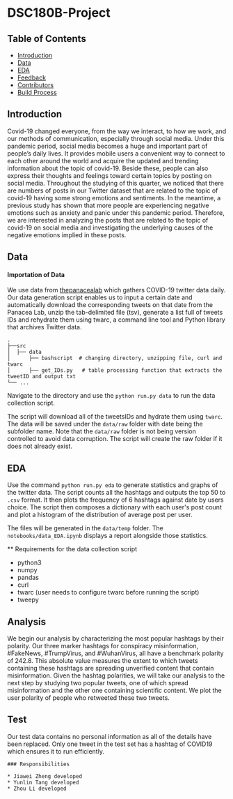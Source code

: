 # DSC180B-Project

## Table of Contents

- [Introduction](#introduction)
- [Data](#data)
- [EDA](#EDA)
- [Feedback](#feedback)
- [Contributors](#contributors)
- [Build Process](#build-process)

## Introduction
Covid-19 changed everyone, from the way we interact, to how we work, and our methods of communication, especially through social media. Under this pandemic period, social media becomes a huge and important part of people’s daily lives. It provides mobile users a convenient way to connect to each other around the world and acquire the updated and trending information about the topic of covid-19. Beside these, people can also express their thoughts and feelings toward certain topics by posting on social media. Throughout the studying of this quarter, we noticed that there are numbers of posts in our Twitter dataset that are related to the topic of covid-19 having some strong emotions and sentiments. In the meantime, a previous study has shown that more people are experiencing negative emotions such as anxiety and panic under this pandemic period. Therefore, we are interested in analyzing the posts that are related to the topic of covid-19 on social media and investigating the underlying causes of the negative emotions implied in these posts.



## Data

#### Importation of Data
We use data from [thepanacealab](https://github.com/thepanacealab) which gathers COVID-19 twitter data daily. Our data generation script enables us to input a certain date and automatically download the corresponding tweets on that date from the Panacea Lab, unzip the tab-delimited file (tsv), generate a list full of tweets IDs and rehydrate them using twarc, a command line tool and Python library that archives Twitter data.
```
.
├──src
│  ├── data              
│      ├── bashscript  # changing directory, unzipping file, curl and twarc
│      ├── get_IDs.py   # table processing function that extracts the tweetID and output txt
└── ...
```

Navigate to the directory and use the `python run.py data` to run the data collection script.

The script will download all of the tweetsIDs and hydrate them using `twarc`. The data will be saved under the `data/raw` folder with date being the subfolder name. Note that the `data/raw` folder is not being version controlled to avoid data corruption. The script will create the raw folder if it does not already exist.


## EDA

Use the command `python run.py eda` to generate statistics and graphs of the twitter data. The script counts all the hashtags and outputs the top 50 to `.csv` format. It then plots the frequency of 6 hashtags against date by users choice. The script then composes a dictionary with each user's post count and plot a histogram of the distribution of average post per user.

The files will be generated in the `data/temp` folder. The `notebooks/data_EDA.ipynb` displays a report alongside those statistics.

** Requirements for the data collection script
- python3
- numpy
- pandas
- curl
- twarc (user needs to configure twarc before running the script)
- tweepy

## Analysis

We begin our analysis by characterizing the most popular hashtags by their polarity. Our three marker hashtags for conspiracy misinformation, #FakeNews, #TrumpVirus, and #WuhanVirus, all have a benchmark polarity of 242.8. This absolute value measures the extent to which tweets containing these hashtags are spreading unverified content that contain misinformation.
Given the hashtag polarities, we will take our analysis to the next step by studying two popular tweets, one of which spread misinformation and the other one containing scientific content. We plot the user polarity of people who retweeted these two tweets.



## Test
Our test data contains no personal information as all of the details have been replaced. Only one tweet in the test set has a hashtag of COVID19 which ensures it to run efficiently.



```
### Responsibilities

* Jiawei Zheng developed
* Yunlin Tang developed
* Zhou Li developed
```
